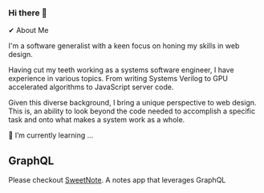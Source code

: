 ### Hi there 👋

✔ About Me

I'm a software generalist with a keen focus on honing my skills in web design.

Having cut my teeth working as a systems software engineer, I have experience in various topics. From writing Systems Verilog to GPU accelerated algorithms to JavaScript server code. 

Given this diverse background, I bring a unique perspective to web design. This is, an ability to look beyond the code needed to accomplish a specific task and onto what makes a system work as a whole.

🌱 I’m currently learning ...

## GraphQL 
Please checkout [SweetNote](https://github.com/vuejs/vue). A notes app that leverages GraphQL

